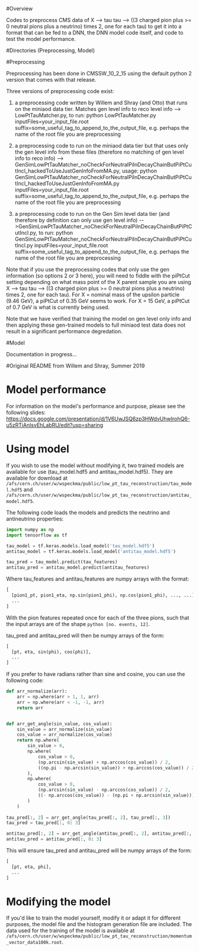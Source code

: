 #Overview


Codes to preprocess CMS data of X --> tau tau --> ((3 charged pion plus >= 0 neutral pions plus a neutrino) times 2, one for each tau) to get it into a format that can be fed to a DNN, the DNN model code itself, and code to test the model performance.

#Directories (Preprocessing, Model)

#Preprocessing

Preprocessing has been done in CMSSW_10_2_15 using the default python 2 version that comes with that release.

Three versions of preprocessing code exist:

1) a preprocessing code written by Willem and Shray (and Otto) that runs on the miniaod data tier. Matches gen level info to reco level info --> LowPtTauMatcher.py, to run:
python LowPtTauMatcher.py inputFiles=your_input_file.root suffix=some_useful_tag_to_append_to_the_output_file, e.g. perhaps the name of the root file you are preprocessing
  
2) a preprocessing code to run on the miniaod data tier but that uses only the gen level info from these files (therefore no matching of gen level info to reco info) --> GenSimLowPtTauMatcher_noCheckForNeutralPiInDecayChainButPiPtCutIncl_hackedToUseJustGenInfoFromMA.py, usage: python GenSimLowPtTauMatcher_noCheckForNeutralPiInDecayChainButPiPtCutIncl_hackedToUseJustGenInfoFromMA.py inputFiles=your_input_file.root suffix=some_useful_tag_to_append_to_the_output_file, e.g. perhaps the name of the root file you are preprocessing

  
3) a preprocessing code to run on the Gen Sim level data tier (and therefore by definition can only use gen level info) -->GenSimLowPtTauMatcher_noCheckForNeutralPiInDecayChainButPiPtCutIncl.py, to run: python GenSimLowPtTauMatcher_noCheckForNeutralPiInDecayChainButPiPtCutIncl.py inputFiles=your_input_file.root suffix=some_useful_tag_to_append_to_the_output_file, e.g. perhaps the name of the root file you are preprocessing
  
Note that if you use the preprocessing codes that only use the gen information (so options 2 or 3 here), you will need to fiddle with the piPtCut setting depending on what mass point of the X parent sample you are using X --> tau tau --> ((3 charged pion plus >= 0 neutral pions plus a neutrino) times 2, one for each tau). For X = nominal mass of the upsilon particle (9.46 GeV), a piPtCut of 0.35 GeV seems to work. For X = 15 GeV, a piPtCut of 0.7 GeV is what is currently being used.

Note that we have verified that training the model on gen level only info and then applying these gen-trained models to full miniaod test data does not result in a significant performance degredation.
  
 #Model
 
 Documentation in progress...



#Original README from Willem and Shray, Summer 2019

# Model performance

For information on the model's performance and purpose, please see the following slides: https://docs.google.com/presentation/d/1V6UwJSQ6zp3HWdvUhwIrohQ6-u5zRTiAnlsvEhLabRU/edit?usp=sharing

# Using model

If you wish to use the model without modifying it, two trained models are available for use (tau_model.hdf5 and antitau_model.hdf5). They are available for download at ```/afs/cern.ch/user/w/wspeckma/public/low_pt_tau_reconstruction/tau_model.hdf5``` and ```/afs/cern.ch/user/w/wspeckma/public/low_pt_tau_reconstruction/antitau_model.hdf5```. 

The following code loads the models and predicts the neutrino and antineutrino properties:

```python
import numpy as np
import tensorflow as tf

tau_model = tf.keras.models.load_model('tau_model.hdf5')
antitau_model = tf.keras.models.load_model('antitau_model.hdf5')

tau_pred = tau_model.predict(tau_features)
antitau_pred = antitau_model.predict(antitau_features)

```

Where tau_features and antitau_features are numpy arrays with the format: 

```python
[
  [pion1_pt, pion1_eta, np.sin(pion1_phi), np.cos(pion1_phi), ..., ...],
  ...
]
```

With the pion features repeated once for each of the three pions, such that the input arrays are of the shape ```python [no. events, 12]```. 

tau_pred and antitau_pred will then be numpy arrays of the form:

```python
[
  [pt, eta, sin(phi), cos(phi)],
  ...
]
```
If you prefer to have radians rather than sine and cosine, you can use the following code: 

```python
def arr_normalize(arr):
    arr = np.where(arr > 1, 1, arr)
    arr = np.where(arr < -1, -1, arr)
    return arr


def arr_get_angle(sin_value, cos_value):
    sin_value = arr_normalize(sin_value)
    cos_value = arr_normalize(cos_value)
    return np.where(
        sin_value > 0,
        np.where(
            cos_value > 0,
            (np.arcsin(sin_value) + np.arccos(cos_value)) / 2,
            ((np.pi - np.arcsin(sin_value)) + np.arccos(cos_value)) / 2
        ),
        np.where(
            cos_value > 0,
            (np.arcsin(sin_value) - np.arccos(cos_value)) / 2,
            ((- np.arccos(cos_value)) - (np.pi + np.arcsin(sin_value))) / 2
        )
    )
    
tau_pred[:, 2] = arr_get_angle(tau_pred[:, 2], tau_pred[:, 3])
tau_pred = tau_pred[:, 0: 3]

antitau_pred[:, 2] = arr_get_angle(antitau_pred[:, 2], antitau_pred[:, 3])
antitau_pred = antitau_pred[:, 0: 3]
```
This will ensure tau_pred and antitau_pred will be numpy arrays of the form:


```python
[
  [pt, eta, phi],
  ...
]
```

# Modifying the model

If you'd like to train the model yourself, modify it or adapt it for different purposes, the model file and the histogram generation file are included. The data used for the training of the model is available at ```/afs/cern.ch/user/w/wspeckma/public/low_pt_tau_reconstruction/momentum_vector_data100k.root```. 


